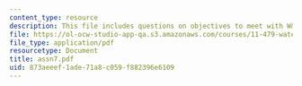 ```yaml
---
content_type: resource
description: This file includes questions on objectives to meet with W&S service pricing.
file: https://ol-ocw-studio-app-qa.s3.amazonaws.com/courses/11-479-water-and-sanitation-infrastructure-planning-in-developing-countries-spring-2005/873aeeef1ade71a8c059f882396e6109_assn7.pdf
file_type: application/pdf
resourcetype: Document
title: assn7.pdf
uid: 873aeeef-1ade-71a8-c059-f882396e6109
---
```

